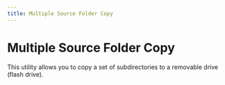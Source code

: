 ```yaml
---
title: Multiple Source Folder Copy
---
```


# Multiple Source Folder Copy

This utility allows you to copy a set of subdirectories to a removable drive (flash drive).